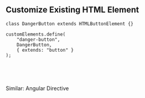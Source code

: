 ## Customize Existing HTML Element

```
class DangerButton extends HTMLButtonElement {}

customElements.define(
    "danger-button",
    DangerButton,
    { extends: "button" }
);
```
<pre class="fragment">
<code data-trim>
    <danger-button></danger-button>
</code>
</pre>

<p class="fragment">Similar: Angular Directive</p>
